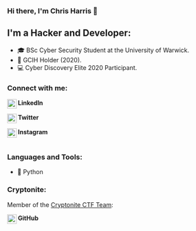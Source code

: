 
### Hi there, I'm Chris Harris 👋

## I'm a Hacker and Developer:
- 🎓 BSc Cyber Security Student at the University of Warwick.
- 📜 GCIH Holder (2020).
- 💻 Cyber Discovery Elite 2020 Participant.


### Connect with me:

**LinkedIn**
[<img align="left" alt="christopher harris | LinkedIn" width="22px" src="https://cdn.jsdelivr.net/npm/simple-icons@3.11.0/icons/linkedin.svg" />][linkedin]
<br />
<br />
**Twitter**
[<img align="left" alt="christopher harris | LinkedIn" width="22px" src="https://cdn.jsdelivr.net/npm/simple-icons@3.11.0/icons/twitter.svg" />][twitter]
<br />
<br />
**Instagram**
[<img align="left" alt="cjharris2332 | Instagram" width="22px" src="https://cdn.jsdelivr.net/npm/simple-icons@3.11.0/icons/instagram.svg" />][instagram]
<br />
<br />
### Languages and Tools:

- 🐍 Python


### Cryptonite:
Member of the [Cryptonite CTF Team](https://ctftime.org/team/121904 "CTFTime"):

**GitHub**
[<img align="left" alt="cryptonite | GitHub" width="22px" src="https://cdn.jsdelivr.net/npm/simple-icons@3.11.0/icons/github.svg" />][cryptonite_git]


[twitter]: https://www.twitter.com/cjharris2332 "Twitter"
[linkedIn]: https://www.linkedin.com/in/christopher-harris-8921701b5/ "LinkedIn"
[instagram]: https://www.instagram.com/cjharris.ch "Instagram"
[github]: https://www.github.com/cjharris18 "GitHub"
[cryptonite_git]: https://github.com/crypt0n1te
